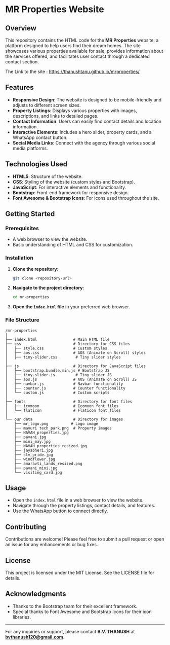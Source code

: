# MR Properties Website

## Overview

This repository contains the HTML code for the **MR Properties** website, a platform designed to help users find their dream homes. The site showcases various properties available for sale, provides information about the services offered, and facilitates user contact through a dedicated contact section.

The Link to the site : https://thanushtanu.github.io/mrproperties/

## Features

- **Responsive Design**: The website is designed to be mobile-friendly and adjusts to different screen sizes.
- **Property Listings**: Displays various properties with images, descriptions, and links to detailed pages.
- **Contact Information**: Users can easily find contact details and location information.
- **Interactive Elements**: Includes a hero slider, property cards, and a WhatsApp contact button.
- **Social Media Links**: Connect with the agency through various social media platforms.

## Technologies Used

- **HTML5**: Structure of the website.
- **CSS**: Styling of the website (custom styles and Bootstrap).
- **JavaScript**: For interactive elements and functionality.
- **Bootstrap**: Front-end framework for responsive design.
- **Font Awesome & Bootstrap Icons**: For icons used throughout the site.

## Getting Started

### Prerequisites

- A web browser to view the website.
- Basic understanding of HTML and CSS for customization.

### Installation

1. **Clone the repository**:
   ```bash
   git clone <repository-url>
   ```
   
2. **Navigate to the project directory**:
   ```bash
   cd mr-properties
   ```

3. **Open the `index.html` file** in your preferred web browser.

### File Structure

```
/mr-properties
│
├── index.html                # Main HTML file
├── css                       # Directory for CSS files
│   ├── style.css             # Custom styles
│   ├── aos.css               # AOS (Animate on Scroll) styles
│   ├── tiny-slider.css        # Tiny slider styles
│
├── js                        # Directory for JavaScript files
│   ├── bootstrap.bundle.min.js # Bootstrap JS
│   ├── tiny-slider.js         # Tiny slider JS
│   ├── aos.js                # AOS (Animate on Scroll) JS
│   ├── navbar.js             # Navbar functionality
│   ├── counter.js            # Counter functionality
│   └── custom.js             # Custom scripts
│
├── fonts                     # Directory for font files
│   ├── icomoon               # Icomoon font files
│   └── flaticon              # Flaticon font files
│
└── our data                  # Directory for images
    ├── mr_logo.png          # Logo image
    ├── mayuri tech_park.png  # Property images
    ├── NAVAH_properties.jpg
    ├── pavani.jpg
    ├── mini_may.jpg
    ├── NAVAH_properties_resized.jpg
    ├── jayabheri.jpg
    ├── slv_pride.jpg
    ├── windflower.jpg
    ├── amaravti_lands_resized.png
    ├── pavani_mini.jpg
    └── visiting_card.jpg
```

## Usage

- Open the `index.html` file in a web browser to view the website.
- Navigate through the property listings, contact details, and features.
- Use the WhatsApp button to connect directly.

## Contributing

Contributions are welcome! Please feel free to submit a pull request or open an issue for any enhancements or bug fixes.

## License

This project is licensed under the MIT License. See the LICENSE file for details.

## Acknowledgments

- Thanks to the Bootstrap team for their excellent framework.
- Special thanks to Font Awesome and Bootstrap Icons for their icon libraries.

---

For any inquiries or support, please contact **B.V. THANUSH** at **bvthanush120@gmail.com**.
